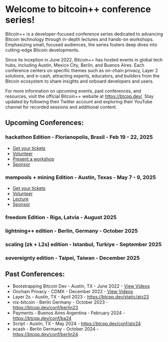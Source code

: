 # Welcome to bitcoin++ conference series!

Bitcoin++ is a developer-focused conference series dedicated to advancing Bitcoin technology through in-depth lectures and hands-on workshops. Emphasizing small, focused audiences, the series fosters deep dives into cutting-edge Bitcoin developments. 

Since its inception in June 2022, Bitcoin++ has hosted events in global tech hubs, including Austin, Mexico City, Berlin, and Buenos Aires. Each conference centers on specific themes such as on-chain privacy, Layer 2 solutions, and e-cash, attracting experts, educators, and builders from the Bitcoin ecosystem to share insights and onboard developers and users. 

For more information on upcoming events, past conferences, and resources, visit the official Bitcoin++ website at https://btcpp.dev/. Stay updated by following their Twitter account and exploring their YouTube channel for recorded sessions and additional content.

## Upcoming Conferences:
### hackathon Edition - Florianopolis, Brasil - Feb 19 - 22, 2025
* [Get your tickets](https://btcpp.dev/conf/floripa)
* [Volunteer](https://ykdl62lcpgz.typeform.com/to/KPf0zWvv) 
* [Present a workshop](https://ykdl62lcpgz.typeform.com/btcpp-floripa)
* [Sponsor](mailto:sponsor@btcpp.dev)
### mempools + mining Edition - Austin, Texas - May 7 - 9, 2025
* [Get your tickets](https://btcpp.dev/conf/atx25)
* [Volunteer](https://ykdl62lcpgz.typeform.com/to/iztPpYwC) 
* [Lecture](https://ykdl62lcpgz.typeform.com/btcpp-atx25)
* [Sponsor](mailto:sponsor@btcpp.dev)
### freedom Edition - Riga, Latvia - August 2025
### lightning++ edition - Berlin, Germany - October 2025
### scaling (zk + L2s) edition - Istanbul, Turkiye - September 2025
### sovereignty edition - Taipei, Taiwan - December 2025




## Past Conferences:
* Bootstrapping Bitcoin Dev - Austin, TX - June 2022 - [View Videos](https://www.youtube.com/watch?v=gI6CeAGhFjE&list=PLHhfnB1Uefkolyc9z03BKsWsnzvZoKYKf)
* Onchain Privacy - CDMX - December 2022 - [View Videos](https://www.youtube.com/watch?v=kCON4wuecOw&list=PLHhfnB1Uefkor98E-ikci_sUtUKKYYSDA)
* Layer 2s - Austin, TX - April 2023 - https://btcpp.dev/static/atx23
* nix-bitcoin - Berlin Germany - October 2023 - https://btcpp.dev/conf/berlin23
* Payments - Buenos Aires Argentina - February 2024 - https://btcpp.dev/conf/ba24
* Script - Austin, TX - May 2024 - https://btcpp.dev/conf/atx24
* ecash - Berlin Germany - October 2024 - https://btcpp.dev/conf/berlin24

